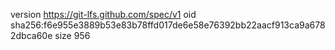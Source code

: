 version https://git-lfs.github.com/spec/v1
oid sha256:f6e955e3889b53e83b78ffd017de6e58e76392bb22aacf913ca9a6782dbca60e
size 956
